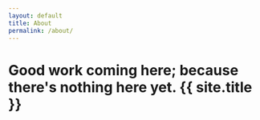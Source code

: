 ```yaml
---
layout: default
title: About
permalink: /about/
---
```


<h1>Good work coming here; because there's nothing here yet. {{ site.title }}</h1>